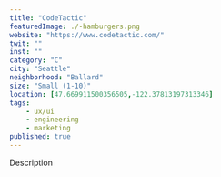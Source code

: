 ```yaml
---
title: "CodeTactic"
featuredImage: ./-hamburgers.png
website: "https://www.codetactic.com/"
twit: ""
inst: ""
category: "C"
city: "Seattle"
neighborhood: "Ballard"
size: "Small (1-10)"
location: [47.669911500356505,-122.37813197313346]
tags:
    - ux/ui
    - engineering
    - marketing
published: true
---
```


Description
